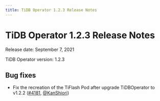 ```yaml
---
title: TiDB Operator 1.2.3 Release Notes
---
```


# TiDB Operator 1.2.3 Release Notes

Release date: September 7, 2021

TiDB Operator version: 1.2.3

## Bug fixes

- Fix the recreation of the TiFlash Pod after upgrade TiDBOperator to v1.2.2 ([#4181](https://github.com/pingcap/tidb-operator/pull/4181), [@KanShiori](https://github.com/KanShiori))
